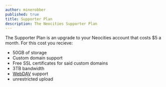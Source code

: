 ```yaml
---
author: minerobber
published: true
title: Supporter Plan
description: The Neocities Supporter Plan
---
```


The Supporter Plan is an upgrade to your Neocities account that costs $5 a month. For this cost you recieve:

 - 50GB of storage
 - Custom domain support
 - Free SSL certificates for said custom domains
 - 3TB bandwidth
 - [WebDAV](https://en.wikipedia.org/wiki/WebDAV "WebDAV (links to Wikipedia)") support
 - unrestricted upload
